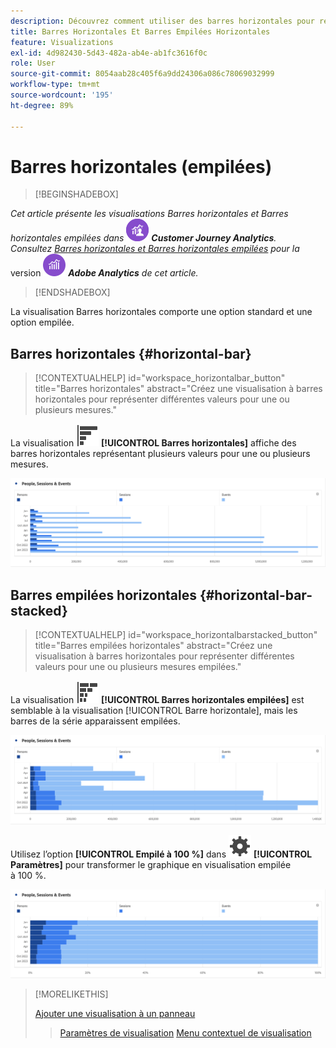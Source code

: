 ```yaml
---
description: Découvrez comment utiliser des barres horizontales pour représenter différentes valeurs pour une ou plusieurs mesures.
title: Barres Horizontales Et Barres Empilées Horizontales
feature: Visualizations
exl-id: 4d982430-5d43-482a-ab4e-ab1fc3616f0c
role: User
source-git-commit: 8054aab28c405f6a9dd24306a086c78069032999
workflow-type: tm+mt
source-wordcount: '195'
ht-degree: 89%

---
```


# Barres horizontales (empilées)

>[!BEGINSHADEBOX]

_Cet article présente les visualisations Barres horizontales et Barres horizontales empilées dans_ ![CustomerJourneyAnalytics](/help/assets/icons/CustomerJourneyAnalytics.svg) _**Customer Journey Analytics**._<br/>_Consultez [Barres horizontales et Barres horizontales empilées](https://experienceleague.adobe.com/fr/docs/analytics/analyze/analysis-workspace/visualizations/horizontal-bar) pour la_ version ![AdobeAnalytics](/help/assets/icons/AdobeAnalytics.svg) _**Adobe Analytics** de cet article._

>[!ENDSHADEBOX]

La visualisation Barres horizontales comporte une option standard et une option empilée.

## Barres horizontales {#horizontal-bar}

<!-- markdownlint-disable MD034 -->

>[!CONTEXTUALHELP]
>id="workspace_horizontalbar_button"
>title="Barres horizontales"
>abstract="Créez une visualisation à barres horizontales pour représenter différentes valeurs pour une ou plusieurs mesures."

<!-- markdownlint-enable MD034 -->


La visualisation ![GraphBarHorizontal](/help/assets/icons/GraphBarHorizontal.svg) **[!UICONTROL Barres horizontales]** affiche des barres horizontales représentant plusieurs valeurs pour une ou plusieurs mesures.

![Visualisation Barres horizontales présentant des mesures telles que les Pages vues, la Vitesse de la page, les Visites, les Entrées et les Sorties.](assets/horizontal-bar.png)

## Barres empilées horizontales {#horizontal-bar-stacked}

<!-- markdownlint-disable MD034 -->

>[!CONTEXTUALHELP]
>id="workspace_horizontalbarstacked_button"
>title="Barres empilées horizontales"
>abstract="Créez une visualisation à barres horizontales pour représenter différentes valeurs pour une ou plusieurs mesures empilées."

<!-- markdownlint-enable MD034 -->


La visualisation ![GraphBarHorizontalStacked](/help/assets/icons/GraphBarHorizontalStacked.svg) **[!UICONTROL Barres horizontales empilées]** est semblable à la visualisation [!UICONTROL Barre horizontale], mais les barres de la série apparaissent empilées.

![Visualisation Barres horizontales empilées affichant les Pages vues, les Visites, les Entrées et les Sorties.](assets/horizontal-bar-stacked.png)

Utilisez l’option **[!UICONTROL Empilé à 100 %]** dans ![Paramètre](/help/assets/icons/Setting.svg) **[!UICONTROL Paramètres]** pour transformer le graphique en visualisation empilée à 100 %.

![Barres horizontales empilées à 100 %](assets/horizontal-bar-stacked100.png)


>[!MORELIKETHIS]
>
>[Ajouter une visualisation à un panneau](/help/analysis-workspace/visualizations/freeform-analysis-visualizations.md#add-visualizations-to-a-panel)
>>[Paramètres de visualisation](/help/analysis-workspace/visualizations/freeform-analysis-visualizations.md#settings)
>>[Menu contextuel de visualisation](/help/analysis-workspace/visualizations/freeform-analysis-visualizations.md#context-menu)
>

